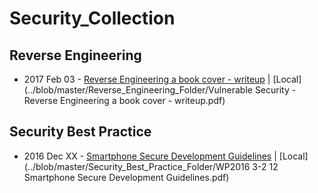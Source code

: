 # Security_Collection


## Reverse Engineering
* 2017 Feb 03 - [Reverse Engineering a book cover - writeup](https://vulnsec.com/2017/reverse-engineering-a-book-cover/) |  [Local](../blob/master/Reverse_Engineering_Folder/Vulnerable Security - Reverse Engineering a book cover - writeup.pdf)

## Security Best Practice
* 2016 Dec XX - [Smartphone Secure Development Guidelines](www.enisa.europa.eu/publications/smartphone-secure-development-guidelines-2016/at_download/fullReport) |  [Local](../blob/master/Security_Best_Practice_Folder/WP2016 3-2 12 Smartphone Secure Development Guidelines.pdf)
